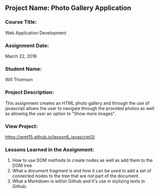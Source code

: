 ## Project Name:  Photo Gallery Application

### Course Title:
Web Application Development

### Assignment Date:  
March 22, 2018

### Student Name:  
Will Thomson

### Project Description:
This assignment creates an HTML photo gallery and through the use of javascript allows the user to navigate through the provided photos as well as allowing the user an option to "Show more images".

### View Project:
https://wmt15.github.io/lesson6_javascript3/

### Lessons Learned in the Assignment:
1. How to use DOM methods to create nodes as well as add them to the DOM tree
2. What a document fragment is and how it can be used to add a set of connected nodes to the tree that are not part of the document.
3. What a Markdown is within Github and it's use in stylizing texts in Github.
